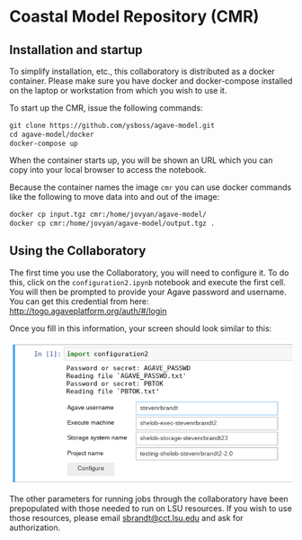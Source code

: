 # Coastal Model Repository (CMR)

## Installation and startup

To simplify installation, etc., this collaboratory is distributed as a docker container. Please make sure you have docker and docker-compose installed on the laptop or workstation from which you wish to use it.

To start up the CMR, issue the following commands:

```
git clone https://github.com/ysboss/agave-model.git
cd agave-model/docker
docker-compose up
```

When the container starts up, you will be shown an URL which you can copy into your local browser to access the notebook.

Because the container names the image `cmr` you can use docker commands like the following to move data
into and out of the image:

```
docker cp input.tgz cmr:/home/jovyan/agave-model/
docker cp cmr:/home/jovyan/agave-model/output.tgz .
```

## Using the Collaboratory

The first time you use the Collaboratory, you will need to configure it. To do this, click on the `configuration2.ipynb` notebook and execute the first cell. You will then be prompted to provide your Agave password and username. You can get this credential from here: http://togo.agaveplatform.org/auth/#/login

Once you fill in this information, your screen should look similar to this:

<img src='images/Config.png'>

The other parameters for running jobs through the collaboratory have been prepopulated with those needed to run on LSU resources. If you wish to use those resources, please email sbrandt@cct.lsu.edu and ask for authorization.
